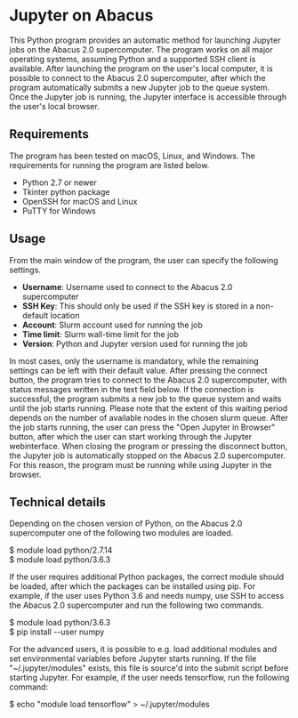 # Jupyter on Abacus
This Python program provides an automatic method for launching Jupyter jobs on the Abacus 2.0 supercomputer. The program works on all major operating systems, assuming Python and a supported SSH client is available. After launching the program on the user's local computer, it is possible to connect to the Abacus 2.0 supercomputer, after which the program automatically submits a new Jupyter job to the queue system. Once the Jupyter job is running, the Jupyter interface is accessible through the user's local browser.

## Requirements
The program has been tested on macOS, Linux, and Windows. The requirements for running the program are listed below.

* Python 2.7 or newer
* Tkinter python package
* OpenSSH for macOS and Linux
* PuTTY for Windows

## Usage
From the main window of the program, the user can specify the following settings.

* **Username**: Username used to connect to the Abacus 2.0 supercomputer
* **SSH Key**: This should only be used if the SSH key is stored in a non-default location
* **Account**: Slurm account used for running the job
* **Time limit**: Slurm wall-time limit for the job
* **Version**: Python and Jupyter version used for running the job

In most cases, only the username is mandatory, while the remaining settings can be left with their default value. After pressing the connect button, the program tries to connect to the Abacus 2.0 supercomputer, with status messages written in the text field below. If the connection is successful, the program submits a new job to the queue system and waits until the job starts running. Please note that the extent of this waiting period depends on the number of available nodes in the chosen slurm queue. After the job starts running, the user can press the "Open Jupyter in Browser" button, after which the user can start working through the Jupyter webinterface. When closing the program or pressing the disconnect button, the Jupyter job is automatically stopped on the Abacus 2.0 supercomputer. For this reason, the program must be running while using Jupyter in the browser.

## Technical details
Depending on the chosen version of Python, on the Abacus 2.0 supercomputer one of the following two modules are loaded.

$ module load python/2.7.14 \
$ module load python/3.6.3

If the user requires additional Python packages, the correct module should be loaded, after which the packages can be installed using pip. For example, if the user uses Python 3.6 and needs numpy, use SSH to access the Abacus 2.0 supercomputer and run the following two commands.

$ module load python/3.6.3 \
$ pip install --user numpy

For the advanced users, it is possible to e.g. load additional modules and set environmental variables before Jupyter starts running. If the file "~/.jupyter/modules" exists, this file is source'd into the submit script before starting Jupyter. For example, if the user needs tensorflow, run the following command:

$ echo "module load tensorflow" > ~/.jupyter/modules
